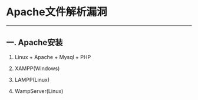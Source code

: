 #  Apache文件解析漏洞

---

## 一. Apache安装

1. Linux + Apache + Mysql + PHP
2. XAMPP\(WIndows\)
3. LAMPP\(Linux\)

4. WampServer\(Linux\)





